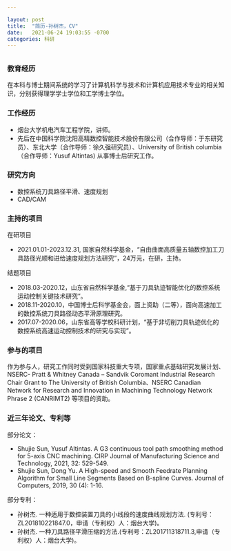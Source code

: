 ```yaml
---

layout: post
title:  "简历-孙树杰，CV"
date:   2021-06-24 19:03:55 -0700
categories: 科研
---
```

<h6>  </h6>

<h3>教育经历</h3>

​		在本科与博士期间系统的学习了计算机科学与技术和计算机应用技术专业的相关知识，分别获得理学学士学位和工学博士学位。

<h3>工作经历</h3>

<ul>
<li>烟台大学机电汽车工程学院，讲师。</li>
<li>先后在中国科学院沈阳高精数控智能技术股份有限公司（合作导师：于东研究员）、东北大学（合作导师：徐久强研究员）、University of British columbia （合作导师：Yusuf Altintas) 从事博士后研究工作。</li>
</ul>
<h3>研究方向</h3>

<ul>
<li>数控系统刀具路径平滑、速度规划</li>
<li>CAD/CAM</li>
</ul>

<h3>主持的项目</h3>

在研项目

<ul>
<li> 2021.01.01-2023.12.31, 国家自然科学基金，“自由曲面高质量五轴数控加工刀具路径光顺和进给速度规划方法研究”，24万元，在研，主持。</li>
</ul>


结题项目

<ul>
<li>2018.03-2020.12，山东省自然科学基金,“基于刀具轨迹智能优化的数控系统运动控制关键技术研究”。</li>
 <li>2018.11-2020.10，中国博士后科学基金会，面上资助（二等），面向高速加工的数控系统刀具路径动态平滑原理研究。</li>
<li>2017.07-2020.06，山东省高等学校科研计划，“基于非切削刀具轨迹优化的数控系统高速运动控制技术的研究与实现”。</li>
</ul>

<h3>参与的项目</h3>

​         作为参与人，研究工作同时受到国家科技重大专项，国家重点基础研究发展计划、 NSERC- Pratt & Whitney Canada – Sandvik Coromant Industrial Research Chair Grant to The University of British Columbia、NSERC Canadian Network for Research and Innovation in Machining Technology Network Phrase 2 (CANRIMT2) 等项目的资助。

<h3>近三年论文、专利等</h3>

部分论文：

<ul>
<li>Shujie Sun, Yusuf Altintas. A G3 continuous tool path smoothing method for 5-axis CNC machining. CIRP Journal of Manufacturing Science and Technology, 2021, 32: 529-549.</li>
<li>Shujie Sun, Dong Yu. A High-speed and Smooth Feedrate Planning Algorithm for Small Line Segments Based on B-spline Curves. Journal of Computers, 2019, 30 (4): 1-16.</li>
</ul>

部分专利：

<ul>
<li>孙树杰. 一种适用于数控装置刀具的小线段的速度曲线规划方法. (专利号：ZL201810221847.0，申请（专利权）人：烟台大学)。</li>
<li>孙树杰. 一种刀具路径平滑压缩的方法.(专利号：ZL201711318711.3,申请（专利权）人：烟台大学)。
</li>
</ul>
